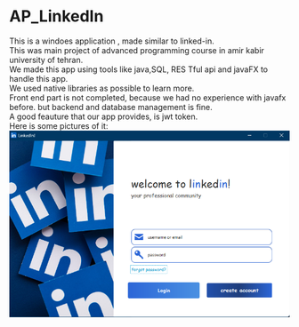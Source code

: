 # AP_LinkedIn 
This is a windoes application , made similar to linked-in.<br/>
This was main project of advanced programming course in amir kabir university of tehran.<br/>
We made this app using tools like java,SQL, RES Tful api and javaFX to handle this app.<br/>
We used native libraries as possible to learn more.<br/>
Front end part is not completed, because we had no experience with javafx before. but backend and database management is fine.<br/>
A good feauture that our app provides, is jwt token.<br/>
Here is some pictures of it:<br/>
![pic1](https://github.com/poor3a/AP_linked-in/blob/master/image.png)
